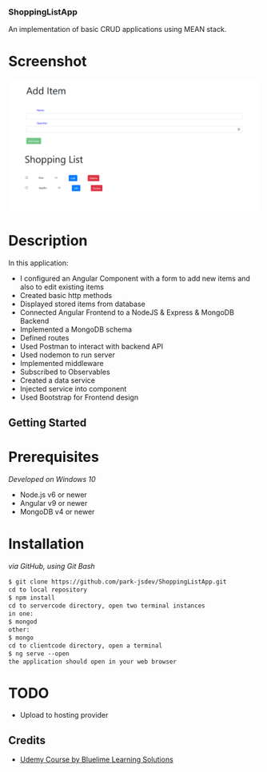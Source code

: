 ### ShoppingListApp
An implementation of basic CRUD applications using MEAN stack.

# Screenshot
![Screenshot](https://github.com/park-jsdev/ShoppingListApp/blob/master/Capture.PNG)

# Description
In this application:
- I configured an Angular Component with a form to add new items and also to edit existing items
- Created basic http methods
- Displayed stored items from database
- Connected Angular Frontend to a NodeJS & Express & MongoDB Backend
- Implemented a MongoDB schema
- Defined routes
- Used Postman to interact with backend API
- Used nodemon to run server
- Implemented middleware
- Subscribed to Observables
- Created a data service
- Injected service into component
- Used Bootstrap for Frontend design


## Getting Started

# Prerequisites

*Developed on Windows 10*
- Node.js v6 or newer
- Angular v9 or newer
- MongoDB v4 or newer

# Installation

*via GitHub, using Git Bash*
```
$ git clone https://github.com/park-jsdev/ShoppingListApp.git
cd to local repository
$ npm install
cd to servercode directory, open two terminal instances
in one:
$ mongod
other:
$ mongo
cd to clientcode directory, open a terminal
$ ng serve --open
the application should open in your web browser
```

# TODO
- Upload to hosting provider

## Credits
- [Udemy Course by Bluelime Learning Solutions](https://www.udemy.com/course/become-a-mean-stack-developer-mongodb-expressangularnode/)
